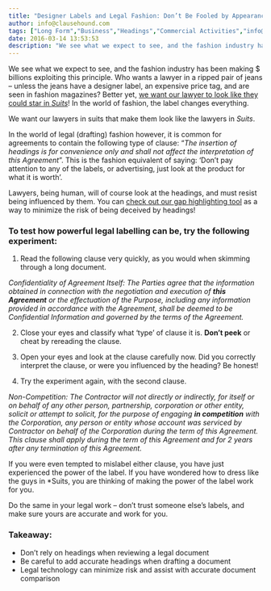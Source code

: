 ```yaml
---
title: "Designer Labels and Legal Fashion: Don’t Be Fooled by Appearances"
author: info@clausehound.com
tags: ["Long Form","Business","Headings","Commercial Activities","info@clausehound.com"]
date: 2016-03-14 13:53:53
description: "We see what we expect to see, and the fashion industry has been making $ billions exploiting this principle. In the world of fashion, the label changes everything. In the world of legal (drafting) fashion however, lawyers, being human, will of course look at the headings, and must resist being influenced by them."
---
```


 



We see what we expect to see, and the fashion industry has been making $ billions exploiting this principle. Who wants a lawyer in a ripped pair of jeans – unless the jeans have a designer label, an expensive price tag, and are seen in fashion magazines? Better yet, [we want our lawyer to look like they could star in *Suits*](http://lawandstyle.ca/style/the-suits-on-suits/)! In the world of fashion, the label changes everything.

We want our lawyers in suits that make them look like the lawyers in *Suits*.

In the world of legal (drafting) fashion however, it is common for agreements to contain the following type of clause: “*The insertion of headings is for convenience only and shall not affect the interpretation of this Agreement*”. This is the fashion equivalent of saying: ‘Don’t pay attention to any of the labels, or advertising, just look at the product for what it is worth’.

Lawyers, being human, will of course look at the headings, and must resist being influenced by them. You can [check out our gap highlighting tool](https://www.clausehound.com/documents/) as a way to minimize the risk of being deceived by headings!

### To test how powerful legal labelling can be, try the following experiment:

1. Read the following clause very quickly, as you would when skimming through a long document.

*Confidentiality of Agreement Itself:  The Parties agree that the information obtained in connection with the negotiation and execution of **this Agreement** or the effectuation of the Purpose, including any information provided in accordance with the Agreement, shall be deemed to be Confidential Information and governed by the terms of the Agreement.*

2. Close your eyes and classify what ‘type’ of clause it is. **Don’t peek** or cheat by rereading the clause.

3. Open your eyes and look at the clause carefully now. Did you correctly interpret the clause, or were you influenced by the heading? Be honest!

4. Try the experiment again, with the second clause.

*Non-Competition: The Contractor will not directly or indirectly, for itself or on behalf of any other person, partnership, corporation or other entity, solicit or attempt to solicit, for the purpose of engaging **in competition** with the Corporation, any person or entity whose account was serviced by Contractor on behalf of the Corporation during the term of this Agreement. This clause shall apply during the term of this Agreement and for 2 years after any termination of this Agreement.*

If you were even tempted to mislabel either clause, you have just experienced the power of the label. If you have wondered how to dress like the guys in *Suits, you are thinking of making the power of the label work for you.

Do the same in your legal work – don’t trust someone else’s labels, and make sure yours are accurate and work for you.

### Takeaway:
- Don’t rely on headings when reviewing a legal document
- Be careful to add accurate headings when drafting a document
- Legal technology can minimize risk and assist with accurate document comparison

